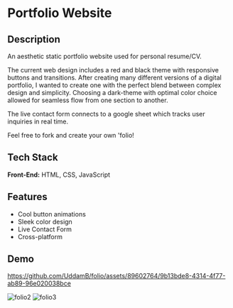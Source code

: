 
# Portfolio Website 



## Description
An aesthetic static portfolio website used for personal resume/CV. 

The current web design includes a red and black theme with responsive buttons and transitions. After creating many different versions of a digital portfolio, I wanted to create one with the perfect blend between complex design and simplicity. Choosing a dark-theme with optimal color choice allowed for seamless flow from one section to another.

The live contact form connects to a google sheet which tracks user inquiries in real time.

Feel free to fork and create your own 'folio!
## Tech Stack

**Front-End:** HTML, CSS, JavaScript

## Features

- Cool button animations
- Sleek color design
- Live Contact Form   
- Cross-platform

## Demo

https://github.com/UddamB/folio/assets/89602764/9b13bde8-4314-4f77-ab89-96e020038bce

![folio2](https://github.com/UddamB/Folio/assets/89602764/a991bffb-3367-45ac-8eaa-d689145d15c2)
![folio3](https://github.com/UddamB/Folio/assets/89602764/f184c655-42b8-4007-97d4-849ec666ddf2)

